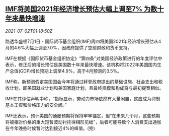 <!--1625189463000-->
[IMF将美国2021年经济增长预估大幅上调至7% 为数十年来最快增速](https://cn.reuters.com/article/imf-us-economy-forecast-0702-idCNKCS2E804W)
------

<div><i>2021-07-02T01:18:50Z</i></div><p>路透华盛顿7月1日 - 国际货币基金组织(IMF)周四将美国2021年经济增长预估从4月的4.6%大幅上调至7.0%，因政府提供了空前财政和货币支持。</p><p>IMF在根据《国际货币基金组织协定》“第四条”对美国经济政策进行的年度评估中表示，修正后的增长预估是美国数十年来最快增速。该机构将2022年美国国内生产总值(GDP)增长预期上调至4.9%，高于4月预测的3.5%。</p><p>IMF称，新预测假定美国国会今年将通过拜登政府提出的基础设施、社会支出和税收计划，即美国就业计划和美国家庭计划，且最终规模和构成将与最初提案相似。</p><p>IMF在其评估声明中称，“指标显示，劳动力市场依然有大量闲置，这应成为抑制基本工资和价格压力的安全阀。”</p><p>IMF还表示，预计美国的通胀预期将保持牢牢锚定，但“在未来几个月，这些预期将被相对价格的重大短暂波动衬托得相形见绌”，后者可能导致个人消费支出通胀在今年晚些时候暂时达到接近4%的峰值。(完)</p>
